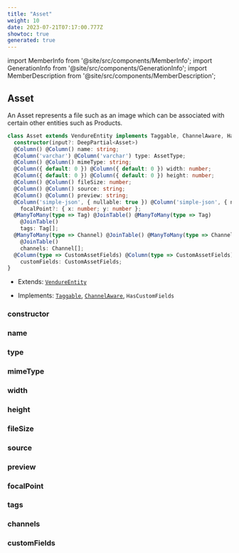 ```yaml
---
title: "Asset"
weight: 10
date: 2023-07-21T07:17:00.777Z
showtoc: true
generated: true
---
```

<!-- This file was generated from the Vendure source. Do not modify. Instead, re-run the "docs:build" script -->
import MemberInfo from '@site/src/components/MemberInfo';
import GenerationInfo from '@site/src/components/GenerationInfo';
import MemberDescription from '@site/src/components/MemberDescription';


## Asset

<GenerationInfo sourceFile="packages/core/src/entity/asset/asset.entity.ts" sourceLine="19" packageName="@vendure/core" />

An Asset represents a file such as an image which can be associated with certain other entities
such as Products.

```ts title="Signature"
class Asset extends VendureEntity implements Taggable, ChannelAware, HasCustomFields {
  constructor(input?: DeepPartial<Asset>)
  @Column() @Column() name: string;
  @Column('varchar') @Column('varchar') type: AssetType;
  @Column() @Column() mimeType: string;
  @Column({ default: 0 }) @Column({ default: 0 }) width: number;
  @Column({ default: 0 }) @Column({ default: 0 }) height: number;
  @Column() @Column() fileSize: number;
  @Column() @Column() source: string;
  @Column() @Column() preview: string;
  @Column('simple-json', { nullable: true }) @Column('simple-json', { nullable: true })
    focalPoint?: { x: number; y: number };
  @ManyToMany(type => Tag) @JoinTable() @ManyToMany(type => Tag)
    @JoinTable()
    tags: Tag[];
  @ManyToMany(type => Channel) @JoinTable() @ManyToMany(type => Channel)
    @JoinTable()
    channels: Channel[];
  @Column(type => CustomAssetFields) @Column(type => CustomAssetFields)
    customFields: CustomAssetFields;
}
```
* Extends: <code><a href='/docs/reference/typescript-api/entities/vendure-entity#vendureentity'>VendureEntity</a></code>


* Implements: <code><a href='/docs/reference/typescript-api/entities/interfaces#taggable'>Taggable</a></code>, <code><a href='/docs/reference/typescript-api/entities/interfaces#channelaware'>ChannelAware</a></code>, <code>HasCustomFields</code>



<div className="members-wrapper">

### constructor

<MemberInfo kind="method" type="(input?: DeepPartial&#60;<a href='/docs/reference/typescript-api/entities/asset#asset'>Asset</a>&#62;) => Asset"   />


### name

<MemberInfo kind="property" type="string"   />


### type

<MemberInfo kind="property" type="AssetType"   />


### mimeType

<MemberInfo kind="property" type="string"   />


### width

<MemberInfo kind="property" type="number"   />


### height

<MemberInfo kind="property" type="number"   />


### fileSize

<MemberInfo kind="property" type="number"   />


### source

<MemberInfo kind="property" type="string"   />


### preview

<MemberInfo kind="property" type="string"   />


### focalPoint

<MemberInfo kind="property" type="{ x: number; y: number }"   />


### tags

<MemberInfo kind="property" type="<a href='/docs/reference/typescript-api/entities/tag#tag'>Tag</a>[]"   />


### channels

<MemberInfo kind="property" type="<a href='/docs/reference/typescript-api/entities/channel#channel'>Channel</a>[]"   />


### customFields

<MemberInfo kind="property" type="CustomAssetFields"   />




</div>
